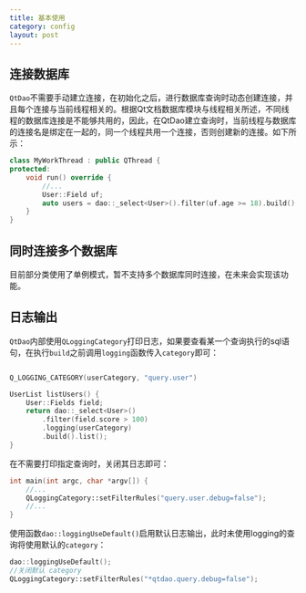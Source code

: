 ```yaml
---
title: 基本使用
category: config
layout: post
---
```


连接数据库
-------------

`QtDao`不需要手动建立连接，在初始化之后，进行数据库查询时动态创建连接，并且每个连接与当前线程相关的。根据Qt文档数据库模块与线程相关所述，不同线程的数据库连接是不能够共用的，因此，在QtDao建立查询时，当前线程与数据库的连接名是绑定在一起的，同一个线程共用一个连接，否则创建新的连接。如下所示：
```cpp
class MyWorkThread : public QThread {
protected:
    void run() override {
        //...
        User::Field uf;
        auto users = dao::_select<User>().filter(uf.age >= 18).build().list();
    }
}
```

同时连接多个数据库
-------------

目前部分类使用了单例模式，暂不支持多个数据库同时连接，在未来会实现该功能。

日志输出
-------------

`QtDao`内部使用`QLoggingCategory`打印日志，如果要查看某一个查询执行的sql语句，在执行`build`之前调用`logging`函数传入`category`即可：

```cpp

Q_LOGGING_CATEGORY(userCategory, "query.user")

UserList listUsers() {
    User::Fields field;
    return dao::_select<User>()
        .filter(field.score > 100)
        .logging(userCategory)
        .build().list();
}
```

在不需要打印指定查询时，关闭其日志即可：

```cpp
int main(int argc, char *argv[]) {
    //...
    QLoggingCategory::setFilterRules("query.user.debug=false");
    //...
}
```

使用函数`dao::loggingUseDefault()`启用默认日志输出，此时未使用logging的查询将使用默认的`category`：
```cpp
dao::loggingUseDefault();
//关闭默认 category
QLoggingCategory::setFilterRules("*qtdao.query.debug=false");
```